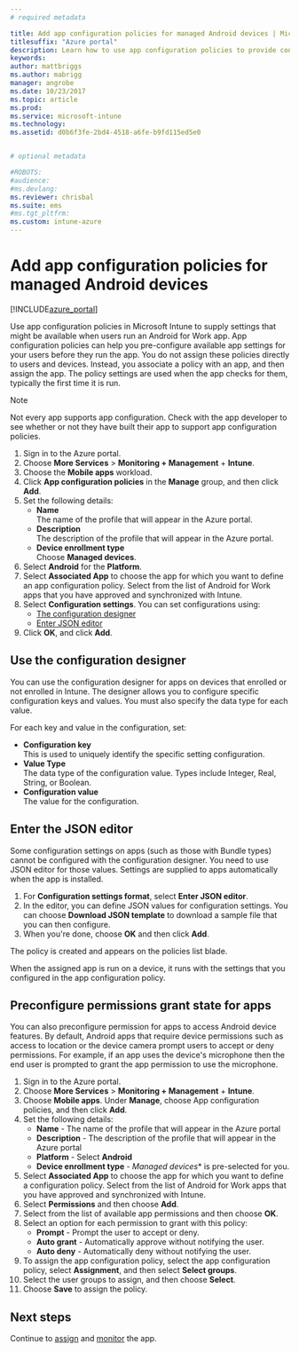 ```yaml
---
# required metadata

title: Add app configuration policies for managed Android devices | Microsoft Docs
titlesuffix: "Azure portal"
description: Learn how to use app configuration policies to provide configuration data to an Android for Work app when it is run."
keywords:
author: mattbriggs
ms.author: mabrigg
manager: angrobe
ms.date: 10/23/2017
ms.topic: article
ms.prod:
ms.service: microsoft-intune
ms.technology:
ms.assetid: d0b6f3fe-2bd4-4518-a6fe-b9fd115ed5e0


# optional metadata

#ROBOTS:
#audience:
#ms.devlang:
ms.reviewer: chrisbal
ms.suite: ems
#ms.tgt_pltfrm:
ms.custom: intune-azure
---
```


# Add app configuration policies for managed Android devices

[!INCLUDE[azure_portal](./includes/azure_portal.md)]

Use app configuration policies in Microsoft Intune to supply settings that might be available when users run an Android for Work app. App configuration policies can help you pre-configure available app settings for your users before they run the app. 
You do not assign these policies directly to users and devices. Instead, you associate a policy with an app, and then assign the app. The policy settings are used when the app checks for them, typically the first time it is run.

> [!Note]  
> Not every app supports app configuration. Check with the app developer to see whether or not they have built their app to support app configuration policies.

1. Sign in to the Azure portal.
2. Choose **More Services** > **Monitoring + Management** + **Intune**.
3. Choose the **Mobile apps** workload.
4. Click **App configuration policies** in the **Manage** group, and then click **Add**.
5. Set the following details:
    - **Name**  
      The name of the profile that will appear in the Azure portal.
    - **Description**  
      The  description of the profile that will appear in the Azure portal.
    - **Device enrollment type**  
      Choose **Managed devices**.
6. Select **Android** for the **Platform**.
7. Select **Associated App** to choose the app for which you want to define an  app configuration policy.  Select from the list of Android for Work apps that you have approved and synchronized with Intune.
8. Select **Configuration settings**. You can set configurations using:
    - [The configuration designer](#Use-the-configuration-designer)
    - [Enter JSON editor](#Use-the-JSON-editor)
9. Click **OK**, and click **Add**.

## Use the configuration designer

You can use the configuration designer for apps on devices that enrolled or not enrolled in Intune. The designer allows you to configure specific configuration keys and values. You must also specify the data type for each value.

For each key and value in the configuration, set:

  - **Configuration key**  
     This is used to uniquely identify the specific setting configuration.
  - **Value Type**  
    The data type of the configuration value. Types include Integer, Real, String, or Boolean.
  - **Configuration value**  
    The value for the configuration. 

## Enter the JSON editor

Some configuration settings on apps (such as those with Bundle types) cannot be configured with the configuration designer.  You need to use JSON editor for those values. Settings are supplied to apps automatically when the app is installed.

1. For **Configuration settings format**, select **Enter JSON editor**.
2. In the editor, you can define JSON values for configuration settings. You can choose **Download JSON template** to download a sample file that you can then configure.
3. When you're done, choose **OK** and then click **Add**.

The policy is created and appears on the policies list blade.

When the assigned app is run on a device, it runs with the settings that you configured in the app configuration policy.

## Preconfigure permissions grant state for apps

You can also preconfigure permission for apps to access Android device features. By default, Android apps that require device permissions such as access to location or the device camera prompt users to accept or deny permissions. For example, if an app uses the device's microphone then the end user is prompted to grant the app permission to use the microphone.

1. Sign in to the Azure portal.
2. Choose **More Services** > **Monitoring + Management** + **Intune**.
3. Choose **Mobile apps**. Under **Manage**, choose App configuration policies, and then click **Add**.
4. Set the following details:
    - **Name** - The name of the profile that will appear in the Azure portal
    - **Description** - The  description of the profile that will appear in the Azure portal
    - **Platform** - Select **Android**
    - **Device enrollment type** - *Managed devices** is pre-selected for you.
5. Select **Associated App** to choose the app for which you want to define a configuration policy.  Select from the list of Android for Work apps that you have approved and synchronized with Intune.
6. Select **Permissions** and then choose **Add**.
7. Select from the list of available app permissions and then choose **OK**.
8. Select an option for each permission to grant with this policy:
    - **Prompt** - Prompt the user to accept or deny.
    - **Auto grant** - Automatically approve without notifying the user.
    - **Auto deny** - Automatically deny without notifying the user.
9. To assign the app configuration policy, select the app configuration policy, select **Assignment**, and then select **Select groups**.
10. Select the user groups to assign, and then choose **Select**.
11. Choose **Save** to assign the policy.

## Next steps

Continue to [assign](apps-deploy.md) and [monitor](apps-monitor.md) the app.

